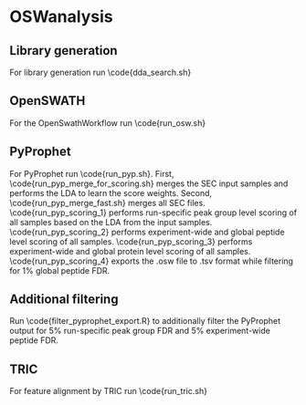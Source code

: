 # OSWanalysis

## Library generation
For library generation run \code{dda_search.sh}

## OpenSWATH
For the OpenSwathWorkflow run \code{run_osw.sh}

## PyProphet
For PyProphet run \code{run_pyp.sh}.
First, \code{run_pyp_merge_for_scoring.sh} merges the SEC input samples and performs the LDA to learn the score weights.
Second, \code{run_pyp_merge_fast.sh} merges all SEC files.
\code{run_pyp_scoring_1} performs run-specific peak group level scoring of all samples based on the LDA from the input samples.
\code{run_pyp_scoring_2} performs experiment-wide and global peptide level scoring of all samples.
\code{run_pyp_scoring_3} performs experiment-wide and global protein level scoring of all samples.
\code{run_pyp_scoring_4} exports the .osw file to .tsv format while filtering for 1% global peptide FDR.

## Additional filtering
Run \code{filter_pyprophet_export.R} to additionally filter the PyProphet output for 5% run-specific peak group FDR and 5% experiment-wide peptide FDR. 

## TRIC
For feature alignment by TRIC run \code{run_tric.sh}
